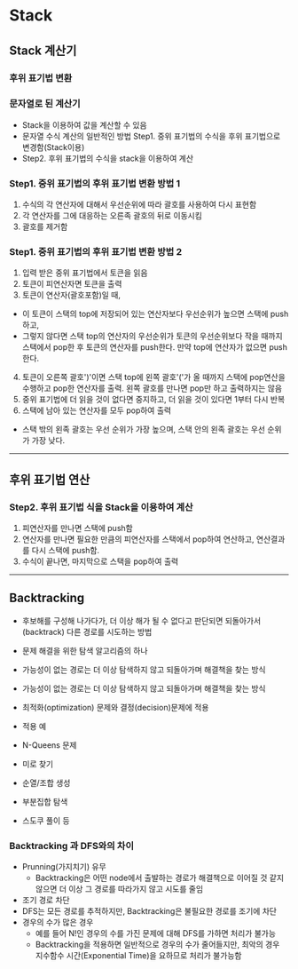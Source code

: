 # Stack
## Stack 계산기
### 후위 표기법 변환
### 문자열로 된 계산기 
- Stack을 이용하여 값을 계산할 수 있음
- 문자열 수식 계산의 일반적인 방법
  Step1. 중위 표기법의 수식을 후위 표기법으로 변경함(Stack이용)
- Step2. 후위 표기법의 수식을 stack을 이용하여 계산

### Step1. 중위 표기법의 후위 표기법 변환 방법 1
1. 수식의 각 연산자에 대해서 우선순위에 따라 괄호를 사용하여 다시 표현함
2. 각 연산자를 그에 대응하는 오른족 괄호의 뒤로 이동시킴
3. 괄호를 제거함

### Step1. 중위 표기법의 후위 표기법 변환 방법 2
1. 입력 받은 중위 표기법에서 토큰을 읽음
2. 토큰이 피연산자면 토큰을 출력
3. 토큰이 연산자(괄호포함)일 때,
  - 이 토큰이 스택의 top에 저장되어 있는 연산자보다 우선순위가 높으면 스택에 push하고, 
  - 그렇지 않다면 스택 top의 연산자의 우선순위가 토큰의 우선순위보다 작을 때까지 스택에서 pop한 후 토큰의 연산자를 push한다. 만약 top에 연산자가 없으면 push한다.
4. 토큰이 오른쪽 괄호')'이면 스택 top에 왼쪽 괄호'('가 올 때까지 스택에 pop연산을 수행하고 pop한 연산자를 출력. 왼쪽 괄호를 만나면 pop만 하고 출력하지는 않음
5. 중위 표기법에 더 읽을 것이 없다면 중지하고, 더 읽을 것이 있다면 1부터 다시 반복
6. 스택에 남아 있는 연산자를 모두 pop하여 출력
  - 스택 밖의 왼족 괄호는 우선 순위가 가장 높으며, 스택 안의 왼족 괄호는 우선 순위가 가장 낮다.

---

## 후위 표기법 연산
### Step2. 후위 표기법 식을 Stack을 이용하여 계산
1. 피연산자를 만나면 스택에 push함
2. 연산자를 만나면 필요한 만큼의 피연산자를 스택에서 pop하여 연산하고, 연산결과를 다시 스택에 push함. 
3. 수식이 끝나면, 마지막으로 스택을 pop하여 출력

--- 

## Backtracking
- 후보해를 구성해 나가다가, 더 이상 해가 될 수 없다고 판단되면 되돌아가서(backtrack) 다른 경로를 시도하는 방법

- 문제 해결을 위한 탐색 알고리즘의 하나
- 가능성이 없는 경로는 더 이상 탐색하지 않고 되돌아가며 해결책을 찾는 방식
- 가능성이 없는 경로는 더 이상 탐색하지 않고 되돌아가며 해결책을 찾는 방식
- 최적화(optimization) 문제와 결정(decision)문제에 적용

- 적용 예 
 - N-Queens 문제
 - 미로 찾기
 - 순열/조합 생성
 - 부분집합 탐색
 - 스도쿠 풀이 등 

### Backtracking 과 DFS와의 차이
- Prunning(가지치기) 유무
  - Backtracking은 어떤 node에서 출발하는 경로가 해결책으로 이어질 것 같지 않으면 더 이상 그 경로를 따라가지 않고 시도를 줄임
- 조기 경로 차단
 - DFS는 모든 경로를 추적하지만, Backtracking은 불필요한 경로를 조기에 차단
- 경우의 수가 많은 경우
  - 예를 들어 N!인 경우의 수를 가진 문제에 대해 DFS를 가하면 처리가 불가능
  - Backtracking을 적용하면 일반적으로 경우의 수가 줄어들지만, 최악의 경우 지수함수 시간(Exponential Time)을 요하므로 처리가 불가능함